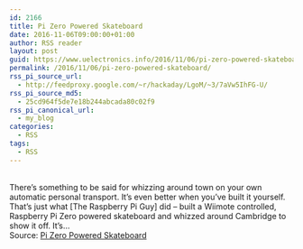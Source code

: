 ```yaml
---
id: 2166
title: Pi Zero Powered Skateboard
date: 2016-11-06T09:00:00+01:00
author: RSS reader
layout: post
guid: https://www.uelectronics.info/2016/11/06/pi-zero-powered-skateboard/
permalink: /2016/11/06/pi-zero-powered-skateboard/
rss_pi_source_url:
  - http://feedproxy.google.com/~r/hackaday/LgoM/~3/7aVw5IhFG-U/
rss_pi_source_md5:
  - 25cd964f5de7e18b244abcada80c02f9
rss_pi_canonical_url:
  - my_blog
categories:
  - RSS
tags:
  - RSS
---
```

&#013;  
There’s something to be said for whizzing around town on your own automatic personal transport. It’s even better when you’ve built it yourself. That’s just what [The Raspberry Pi Guy] did – built a Wiimote controlled, Raspberry Pi Zero powered skateboard and whizzed around Cambridge to show it off. It’s…&#013;  
Source: <a href="http://feedproxy.google.com/~r/hackaday/LgoM/~3/7aVw5IhFG-U/" target="_blank">Pi Zero Powered Skateboard</a>